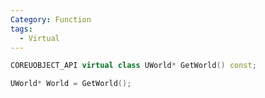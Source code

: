 ```yaml
---
Category: Function
tags:
  - Virtual
---
```

```cpp
COREUOBJECT_API virtual class UWorld* GetWorld() const;
```

```cpp
UWorld* World = GetWorld();
```
